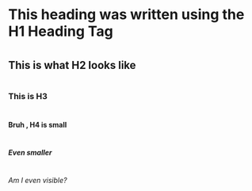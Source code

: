 # <h1> This heading was written using the H1 Heading Tag
# <h2> This is what H2 looks like
# <h3> This is H3
# <h4> Bruh , H4 is small
# <h5> Even smaller
# <h6> Am I even visible?
